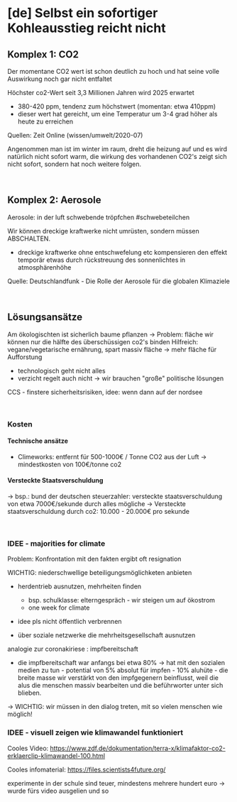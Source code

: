 # [de] Selbst ein sofortiger Kohleausstieg reicht nicht

## Komplex 1: CO2
Der momentane CO2 wert ist schon deutlich zu hoch und hat seine volle Auswirkung noch gar nicht entfaltet

Höchster co2-Wert seit 3,3 Millionen Jahren wird 2025 erwartet
- 380-420 ppm, tendenz zum höchstwert (momentan: etwa 410ppm)
- dieser wert hat gereicht, um eine Temperatur um 3-4 grad höher als heute zu erreichen

Quellen: Zeit Online (wissen/umwelt/2020-07)

Angenommen man ist im winter im raum, dreht die heizung auf und es wird natürlich nicht sofort warm, die wirkung des vorhandenen CO2's zeigt sich nicht sofort, sondern hat noch weitere folgen. 

<br/>

## Komplex 2: Aerosole
Aerosole: in der luft schwebende tröpfchen #schwebeteilchen

Wir können dreckige kraftwerke nicht umrüsten, sondern müssen ABSCHALTEN.
- dreckige kraftwerke ohne entschwefelung etc kompensieren den effekt temporär etwas durch rückstreuung des sonnenlichtes in atmosphärenhöhe

Quelle: Deutschlandfunk - Die Rolle der Aerosole für die globalen Klimaziele

<br/>

## Lösungsansätze
Am ökologischten ist sicherlich baume pflanzen
-> Problem: fläche
wir können nur die hälfte des überschüssigen co2's binden
Hilfreich: vegane/vegetarische ernährung, spart massiv fläche
-> mehr fläche für Aufforstung

- technologisch geht nicht alles
- verzicht regelt auch nicht
-> wir brauchen "große" politische lösungen

CCS - finstere sicherheitsrisiken, idee: wenn dann auf der nordsee

<br/>

### Kosten
#### Technische ansätze
- Climeworks: entfernt für 500-1000€ / Tonne CO2 aus der Luft
-> mindestkosten von 100€/tonne co2

#### Versteckte Staatsverschuldung
-> bsp.: bund der deutschen steuerzahler: versteckte staatsverschuldung von etwa 7000€/sekunde durch alles mögliche
-> Versteckte staatsverschuldung durch co2: 10.000 - 20.000€ pro sekunde

<br/>

### IDEE - majorities for climate
Problem: Konfrontation mit den fakten ergibt oft resignation

WICHTIG: niederschwellige beteiligungsmöglichketen anbieten
- herdentrieb ausnutzen, mehrheiten finden
	- bsp. schulklasse: elterngespräch - wir steigen um auf ökostrom
	- one week for climate

- idee pls nicht öffentlich verbrennen
- über soziale netzwerke die mehrheitsgesellschaft ausnutzen

analogie zur coronakiriese : impfbereitschaft
- die impfbereitschaft war anfangs bei etwa 80%
-> hat mit den sozialen medien zu tun
		- potential von 5% absolut für impfen
		- 10% aluhüte
		- die breite masse wir verstärkt von den impfgegenern beinflusst, weil die alus die menschen massiv bearbeiten und die beführworter unter sich blieben.
        
-> WICHTIG: wir müssen in den dialog treten, mit so vielen menschen wie möglich!

### IDEE - visuell zeigen wie klimawandel funktioniert
Cooles Video: https://www.zdf.de/dokumentation/terra-x/klimafaktor-co2-erklaerclip-klimawandel-100.html

Cooles infomaterial: https://files.scientists4future.org/

experimente in der schule sind teuer, mindestens mehrere hundert euro
-> wurde fürs video ausgelien und so 

